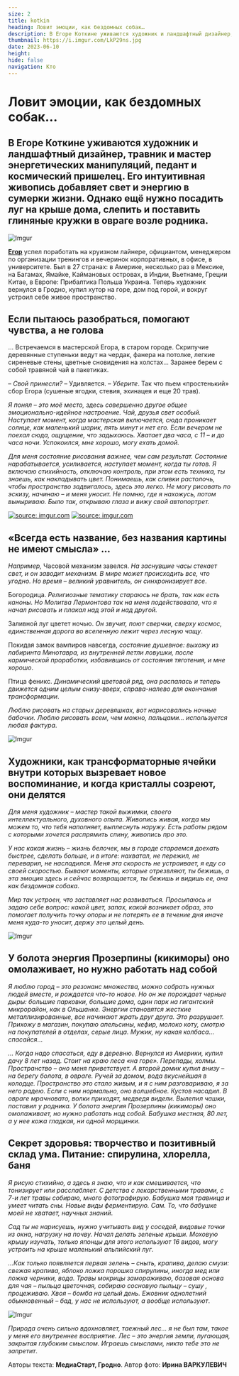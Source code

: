 ```yaml
---
size: 2
title: kotkin
heading: Ловит эмоции, как бездомных собак… 
description: В Егоре Коткине уживаются художник и ландшафтный дизайнер, травник и мастер энергетических манипуляций, педант и космический пришелец. Его интуитивная живопись добавляет свет и энергию в сумерки жизни. Однако ещё нужно посадить луг на крыше дома, слепить и поставить глиняные кружки в овраге возле родника.
thumbnail: https://i.imgur.com/LkP29ns.jpg
date: 2023-06-10
height: 
hide: false
navigation: Кто
---
```

# **Ловит эмоции, как бездомных собак…**

## В Егоре Коткине уживаются художник и ландшафтный дизайнер, травник и мастер энергетических манипуляций, педант и космический пришелец. Его интуитивная живопись добавляет свет и энергию в сумерки жизни. Однако ещё нужно посадить луг на крыше дома, слепить и поставить глиняные кружки в овраге возле родника.

![Imgur](https://i.imgur.com/qYg5rBZ.jpg)

[**Егор**](https://www.instagram.com/yegorkotkin/#) успел поработать на круизном лайнере, официантом, менеджером по организации тренингов и вечеринок корпоративных, в офисе, в университете. Был в 27 странах: в Америке, несколько раз в Мексике, на Багамах, Ямайке, 
Каймановых островах, в Индии, Вьетнаме, Греции Китае, в Европе: Прибалтика Польша Украина. Теперь художник вернулся в Гродно, купил хутор на горе, дом под горой, и вокруг устроил себе живое пространство.

## **Если пытаюсь разобраться, помогают чувства, а не голова**

… Встречаемся в мастерской Егора, в старом городе. Скрипучие деревянные ступеньки ведут на чердак, фанера на потолке, легкие сиреневые стены, цветные сновидения на холстах… Заранее берем с собой травяной чай в пакетиках.

– _Свой принесли?_ – Удивляется. – _Уберите_. Так что пьем «простенький» сбор Егора (сушеные ягодки, стевия, эхинацея и еще 20 трав).

_Я понял – это моё место, здесь совершенно другое общее эмоционально-идейное настроение. Чай, друзья свет особый. Наступает момент, когда мастерская включается, сюда проникает солнце, как маленький шарик, пять минут 
и нет его. Если вечером не поехал сюда, ощущение, что задыхаюсь. Хватает два часа, с 11 – и до часа ночи. Успокоился, мне хорошо, могу ехать домой._

_Для меня состояние рисования важнее, чем сам результат. Состояние нарабатывается, усиливается, наступает момент, когда ты готов. Я включаю стихийность, отключаю контроль, при этом есть техника, ты знаешь, 
как накладывать цвет. Понимаешь, как сливки растолочь, чтобы пространство задвигалось, здесь это легко. Не могу рисовать по эскизу, начинаю – и меня уносит. Не помню, где я нахожусь, потом выныриваю. 
Было так, открываю глаза и вижу свой автопортрет._

<div class="gallery2">
<!-- Смените gallery2 на gallery3 или gallery4, цифра определяет количество картинок в одном ряду -->
<a href="https://imgur.com/QghCgSD"><img src="https://i.imgur.com/QghCgSD.jpg" title="source: imgur.com" /></a>
<a href="https://imgur.com/5uaIqcL"><img src="https://i.imgur.com/5uaIqcL.jpg" title="source: imgur.com" /></a>
</div>

## **«Всегда есть название, без названия картины не имеют смысла»** …

_Например,_ Часовой механизм завелся. _На заснувшие часы стекает свет, и он заводит механизм. В мире может происходить все, что угодно. Но время – великий уравнитель, он синхронизирует все_. 

Богородица. _Религиозные тематику стараюсь не брать, так как есть каноны. Но Молитва Лермонтова так на меня подействовала, что я начал рисовать и плакал над этой и над другой._
 
Заливной луг цветет ночью. _Он звучит, поют сверчки, сверху космос, единственная дорога во вселенную лежит через лесную чащу_.

Покидая замок вампиров навсегда, _состояние душевное: выхожу из лабиринта Минотавра, из внутренней петли ловушки, после кармической проработки, избавившись от состояния тяготения, и мне хорошо_. 

Птица феникс. _Динамический цветовой ряд, она распалась и теперь движется одним целым снизу-вверх, справа-налево для окончания трансформации_. 

_Люблю рисовать на старых деревяшках, вот нарисовались ночные бабочки. Люблю рисовать всем, чем можно, пальцами… используется любая фактура_.

![Imgur](https://i.imgur.com/G1BWF2U.jpg)

## **Художники, как трансформаторные ячейки внутри которых вызревает новое воспоминание, и когда кристаллы созреют, они делятся**

_Для меня художник – мастер такой выжимки, своего интеллектуального, духовного опыта. Живопись живая, когда мы можем то, что тебя наполняет, выплеснуть наружу. Есть работы рядом с которыми хочется распрямить спину, 
живопись про это._

_У нас какая жизнь – жизнь белочек, мы в городе стараемся доехать быстрее, сделать больше, и в итоге: нахватал, не пережил, не переварил, не насладился. Меня эта скорость не устраивает, я еду со своей скоростью. 
Бывают моменты, которые отрезвляют, ты бежишь, а эта эмоция здесь и сейчас возвращается, ты бежишь и видишь ее, она как бездомная собака_.

_Мир так устроен, что заставляет нас развиваться. Просыпаюсь и задаю себе вопрос: какой цвет, запах, какой возникает образ, это помогает получить точку опоры и не потерять ее в течение дня иначе меня куда-то уносит,
держу это целый день._

![Imgur](https://i.imgur.com/sHb518t.jpg)

## **У болота энергия Прозерпины (кикиморы) оно омолаживает, но нужно работать над собой**

_Я люблю город – это резонанс множества, можно собрать нужных людей вместе, и рождается что-то новое. Но он же порождает черные дыры: большие парковки, большие дома, один парк на гигантский микрорайон, как в Ольшанке.
Энергии становятся жесткие металлизированные, все начинают жрать друг друга. Это разрушает. Прихожу в магазин, покупаю апельсины, кефир, молоко коту, смотрю на покупателей в отделах, серые лица.
Мужик, ну какая колбаса… спасайся_… 

_… Когда надо спасаться, еду в деревню. Вернулся из Америки, купил дачу 8 лет назад. Стоит на краю леса «на горе».  Перепады, холмы. Пространство – оно меня приветствует. А второй домик купил внизу – на берегу болота, в овраге. Ручей за домом, вода вкуснейшая в колодце. 
Пространство это стало живым, и я с ним разговариваю, я за него радею. Если с ним нормально, оно волшебное. Кустов насадил. В овраге мрачновато, волки приходят, медведя видели.
Вылепил чашки, поставил у родника. У болота энергия Прозерпины (кикиморы) оно омолаживает, но нужно работать над собой. Бабушка местная, 80 лет, а у нее кожа гладкая, ни одной морщинки._

## **Секрет здоровья: творчество и позитивный склад ума. Питание: спирулина, хлорелла, баня**

_Я рисую стихийно, а здесь я знаю, что и как смешивается, что тонизирует или расслабляет. С детства с лекарственными травами, с 7-и лет травы собираю, много фотографирую. Бабушка моя травница и умеет читать сны. 
Новые виды ферментирую. Сам. То, что бабушке моей не хватает, научных знаний_. 

_Сад ты не нарисуешь, нужно учитывать вид у соседей, видовые точки из окна, нагрузку на почву. Начал делать зеленые крыши. Моховую крышу изучать, только японцы для этого используют 16 видов,
могу устроить на крыше маленький альпийский луг_.

_...Как только появляется первая зелень – сныть, крапива, делаю смузи: свежая крапива, яблоко ложка порошка спирулины, иногда мед или ложка черники, вода. Травы мокрицы замораживаю,
базовая основа для чая – пыльца цветочная, собираю сосновую пыльцу – сушу , процеживаю. Хвоя – бомба на целый день.  Ежовник однолетний обыкновенный – бад, у нас не используют, а вообще используют_.

![Imgur](https://i.imgur.com/gv1Crot.jpg)

_Природа очень сильно вдохновляет, таежный лес… я не был там, такое у меня его внутреннее восприятие. Лес – это энергия земли, пугающая, закрытая глубоким смыслом. Играешь смыслами, никто тебе это не запретит_.

Авторы текста: **МедиаСтарт, Гродно**.
Автор фото: **Ирина ВАРКУЛЕВИЧ**








